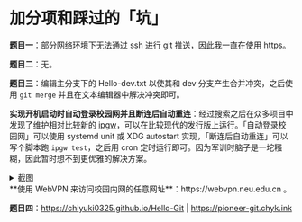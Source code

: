 # 加分项和踩过的「坑」

**题目一**：部分网络环境下无法通过 ssh 进行 git 推送，因此我一直在使用 https。

**题目二**：无。

**题目三**：编辑主分支下的 Hello-dev.txt 以使其和 dev 分支产生合并冲突，之后使用 `git merge` 并且在文本编辑器中解决冲突即可。

**实现开机启动时自动登录校园网并且断连后自动重连**：经过搜索之后在众多项目中发现了维护相对比较新的 [ipgw](https://github.com/neucn/ipgw)，可以在比较现代的发行版上运行。「自动登录校园网」可以使用 systemd unit 或 XDG autostart 实现，「断连后自动重连」可以写个脚本跑 `ipgw test`，之后用 cron 定时运行即可。因为军训时脑子是一坨糨糊，因此暂时想不到更优雅的解决方案。

<details><summary>截图</summary>
<img src="assets/3-1.png" />
<img src="assets/3-2.png" />
</details>
**使用 WebVPN 来访问校园内网的任意网址**：https://webvpn.neu.edu.cn 。

**题目四**：https://chiyuki0325.github.io/Hello-Git | https://pioneer-git.chyk.ink
